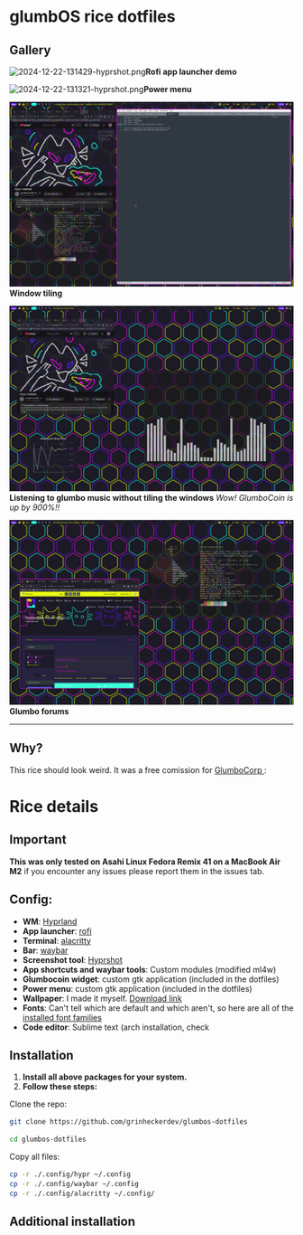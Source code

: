 
# glumbOS rice dotfiles

## Gallery
![2024-12-22-131429-hyprshot.png](https://i.postimg.cc/027xJ2zG/2024-12-22-131429-hyprshot.png)**Rofi app launcher demo**

![2024-12-22-131321-hyprshot.png](https://i.postimg.cc/C5kyDmxM/2024-12-22-131321-hyprshot.png)**Power menu**

![2024-12-22-131312-hyprshot.png](https://github.com/grinheckerdev/glumbos-dotfiles/blob/main/gallery/2024-12-22-131312_hyprshot.png?raw=true)**Window tiling**

![2024-12-22-131217-hyprshot.png](https://github.com/grinheckerdev/glumbos-dotfiles/blob/main/gallery/2024-12-22-131217_hyprshot.png?raw=true)
**Listening to glumbo music without tiling the windows**
*Wow! GlumboCoin is up by 900%!!*

![2024-12-22-131019-hyprshot.png](https://raw.githubusercontent.com/grinheckerdev/glumbos-dotfiles/refs/heads/main/gallery/2024-12-22-131019_hyprshot.png)**Glumbo forums**

---
## Why?
This rice should look weird. It was a free comission for [GlumboCorp ](https://discord.gg/6s7eZy3QPw "https://discord.gg/6s7eZy3QPw"):
# Rice details
## Important
**This was only tested on Asahi Linux Fedora Remix 41 on a MacBook Air M2** if you encounter any issues please report them in the issues tab.

## Config:
 - **WM**: [Hyprland](https://wiki.hyprland.org/Getting-Started/Installation/)
 - **App launcher**: [rofi](https://github.com/davatorium/rofi/blob/next/INSTALL.md)
 - **Terminal**: [alacritty](https://github.com/alacritty/alacritty/blob/master/INSTALL.md)
 - **Bar**: [waybar](https://github.com/Alexays/Waybar)
 - **Screenshot tool**: [Hyprshot](https://github.com/Gustash/Hyprshot)
 - **App shortcuts and waybar tools**: Custom modules (modified ml4w)
 -  **Glumbocoin widget**: custom gtk application (included in the dotfiles)
 - **Power menu**: custom gtk application (included in the dotfiles)
 - **Wallpaper**: I made it myself. [Download link](https://i.postimg.cc/XqH5fcHh/glumbo-wallpaper.png)
 - **Fonts**: Can't tell which are default and which aren't, so here are all of the [installed font families](https://raw.githubusercontent.com/grinheckerdev/glumbos-dotfiles/refs/heads/main/fonts_families.txt)
 - **Code editor**: Sublime text (arch installation, check 

## Installation
1) **Install all above packages for your system.**
2) **Follow these steps:**

Clone the repo:
```bash
git clone https://github.com/grinheckerdev/glumbos-dotfiles
```
```bash
cd glumbos-dotfiles
```
 Copy all files:
 ```bash
cp -r ./.config/hypr ~/.config
cp -r ./.config/waybar ~/.config
cp -r ./.config/alacritty ~/.config/
 ```

## Additional installation


